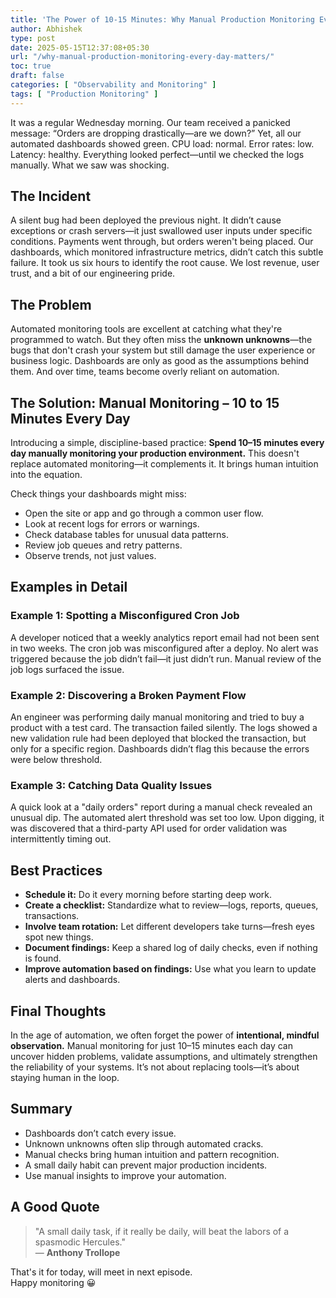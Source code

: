 ```yaml
---
title: 'The Power of 10-15 Minutes: Why Manual Production Monitoring Every Day Matters'
author: Abhishek
type: post
date: 2025-05-15T12:37:08+05:30
url: "/why-manual-production-monitoring-every-day-matters/"
toc: true
draft: false
categories: [ "Observability and Monitoring" ]
tags: [ "Production Monitoring" ]
---
```


It was a regular Wednesday morning. Our team received a panicked message: “Orders are dropping drastically—are we down?”
Yet, all our automated dashboards showed green. CPU load: normal. Error rates: low. Latency: healthy. Everything looked
perfect—until we checked the logs manually. What we saw was shocking.

## The Incident

A silent bug had been deployed the previous night. It didn’t cause exceptions or crash servers—it just swallowed user
inputs under specific conditions. Payments went through, but orders weren't being placed. Our dashboards, which
monitored infrastructure metrics, didn’t catch this subtle failure. It took us six hours to identify the root cause. We
lost revenue, user trust, and a bit of our engineering pride.

## The Problem

Automated monitoring tools are excellent at catching what they're programmed to watch. But they often miss the **unknown
unknowns**—the bugs that don't crash your system but still damage the user experience or business logic. Dashboards are
only as good as the assumptions behind them. And over time, teams become overly reliant on automation.

## The Solution: Manual Monitoring – 10 to 15 Minutes Every Day

Introducing a simple, discipline-based practice: **Spend 10–15 minutes every day manually monitoring your production
environment.** This doesn't replace automated monitoring—it complements it. It brings human intuition into the equation.

Check things your dashboards might miss:

* Open the site or app and go through a common user flow.
* Look at recent logs for errors or warnings.
* Check database tables for unusual data patterns.
* Review job queues and retry patterns.
* Observe trends, not just values.

## Examples in Detail

### Example 1: Spotting a Misconfigured Cron Job

A developer noticed that a weekly analytics report email had not been sent in two weeks. The cron job was misconfigured
after a deploy. No alert was triggered because the job didn’t fail—it just didn’t run. Manual review of the job logs
surfaced the issue.

### Example 2: Discovering a Broken Payment Flow

An engineer was performing daily manual monitoring and tried to buy a product with a test card. The transaction failed
silently. The logs showed a new validation rule had been deployed that blocked the transaction, but only for a specific
region. Dashboards didn’t flag this because the errors were below threshold.

### Example 3: Catching Data Quality Issues

A quick look at a "daily orders" report during a manual check revealed an unusual dip. The automated alert threshold was
set too low. Upon digging, it was discovered that a third-party API used for order validation was intermittently timing
out.

## Best Practices

* **Schedule it:** Do it every morning before starting deep work.
* **Create a checklist:** Standardize what to review—logs, reports, queues, transactions.
* **Involve team rotation:** Let different developers take turns—fresh eyes spot new things.
* **Document findings:** Keep a shared log of daily checks, even if nothing is found.
* **Improve automation based on findings:** Use what you learn to update alerts and dashboards.

## Final Thoughts

In the age of automation, we often forget the power of **intentional, mindful observation.** Manual monitoring for just
10–15 minutes each day can uncover hidden problems, validate assumptions, and ultimately strengthen the reliability of
your systems. It’s not about replacing tools—it’s about staying human in the loop.

## Summary

* Dashboards don’t catch every issue.
* Unknown unknowns often slip through automated cracks.
* Manual checks bring human intuition and pattern recognition.
* A small daily habit can prevent major production incidents.
* Use manual insights to improve your automation.

## A Good Quote

> "A small daily task, if it really be daily, will beat the labors of a spasmodic Hercules."   
> — **Anthony Trollope**

That's it for today, will meet in next episode.  
Happy monitoring :grinning:
